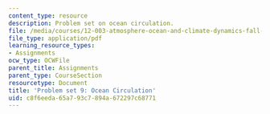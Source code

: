 ```yaml
---
content_type: resource
description: Problem set on ocean circulation.
file: /media/courses/12-003-atmosphere-ocean-and-climate-dynamics-fall-2008/c8f6eeda65a793c7894a672297c68771_homework9.pdf
file_type: application/pdf
learning_resource_types:
- Assignments
ocw_type: OCWFile
parent_title: Assignments
parent_type: CourseSection
resourcetype: Document
title: 'Problem set 9: Ocean Circulation'
uid: c8f6eeda-65a7-93c7-894a-672297c68771
---
```

